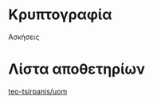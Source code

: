 # Κρυπτογραφία

Ασκήσεις

# Λίστα αποθετηρίων

[teo-tsirpanis/uom](https://github.com/teo-tsirpanis/uom/tree/master/s7/cryptography)

